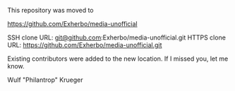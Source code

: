 This repository was moved to

https://github.com/Exherbo/media-unofficial

SSH clone URL: git@github.com:Exherbo/media-unofficial.git
HTTPS clone URL: https://github.com/Exherbo/media-unofficial.git

Existing contributors were added to the new location.
If I missed you, let me know.

Wulf "Philantrop" Krueger
